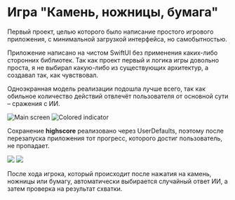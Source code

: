 # Игра "Камень, ножницы, бумага"
Первый проект, целью которого было написание простого игрового приложения, с минимальной загрузкой интерфейса, но самобытностью.

Приложение написано на чистом SwiftUI без применения каких-либо сторонних библиотек.
Так как проект первый и логика игры довольно проста, я не выбирал какую-либо из существующих архитектур, а создавал так, как чувствовал.

Одноэкранная модель реализации подошла лучше всего, так как обильное количество действий отвлечёт пользователя от основной сути – сражения с ИИ.

![Main screen](https://i.ibb.co/F86Kp21/1-screen-main.png) ![Colored indicator](https://i.ibb.co/4ZMnZf0/2-screen-main.png)

Сохранение **highscore** реализовано через UserDefaults, поэтому после перезапуска приложения тот прогресс, которого достиг пользователь, не пропадает.

![](https://i.ibb.co/S7Cp3XG/3-screen-main.png) ![](https://i.ibb.co/Gvnybdj/4-screen-main.png)

После хода игрока, который происходит после нажатия на камень, ножницы или бумагу, автоматически выбирается случайный ответ ИИ, а затем проверка на результат схватки.
